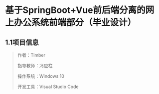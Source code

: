 <!--
 * @Author: Timber
 * @Date: 2021-12-09 23:06:15
 * @LastEditors: Timber
 * @LastEditTime: 2021-12-09 23:14:39
 * @web: www.timberkito.com
 * @Description: 
-->
# 基于SpringBoot+Vue前后端分离的网上办公系统前端部分（毕业设计）

## 1.1项目信息

> 作者：Timber
>
> 指导教师：冯应柱
>
> 操作系统：Windows 10
>
> 开发工具：Visual Studio Code
